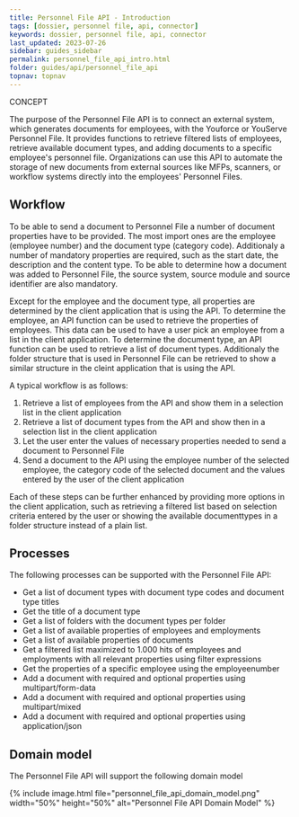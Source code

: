 ```yaml
---
title: Personnel File API - Introduction
tags: [dossier, personnel file, api, connector]
keywords: dossier, personnel file, api, connector
last_updated: 2023-07-26
sidebar: guides_sidebar
permalink: personnel_file_api_intro.html
folder: guides/api/personnel_file_api
topnav: topnav
---
```


<span class="label label-success">CONCEPT</span>

The purpose of the Personnel File API is to connect an external system, which generates documents for employees, with the Youforce or YouServe Personnel File. It provides functions to retrieve filtered lists of employees, retrieve available document types, and adding documents to a specific employee's personnel file. Organizations can use this API to automate the storage of new documents from external sources like MFPs, scanners, or workflow systems directly into the employees' Personnel Files.

## Workflow
To be able to send a document to Personnel File a number of document properties have to be provided. The most import ones are the employee (employee number) and the document type (category code). Additionaly a number of mandatory properties are required, such as the start date, the description and the content type. To be able to determine how a document was added to Personnel File, the source system, source module and source identifier are also mandatory.

Except for the employee and the document type, all properties are determined by the client application that is using the API. To determine the employee, an API function can be used to retrieve the properties of employees. This data can be used to have a user pick an employee from a list in the client application. To determine the document type, an API function can be used to retrieve a list of document types. Additionaly the folder structure that is used in Personnel File can be retrieved to show a similar structure in the cleint application that is using the API.

A typical workflow is as follows:

1. Retrieve a list of employees from the API and show them in a selection list in the client application
2. Retrieve a list of document types from the API and show then in a selection list in the client application
3. Let the user enter the values of necessary properties needed to send a document to Personnel File
4. Send a document to the API using the employee number of the selected employee, the category code of the selected document and the values entered by the user of the client application

Each of these steps can be further enhanced by providing more options in the client application, such as retrieving a filtered list based on selection criteria entered by the user or showing the available documenttypes in a folder structure instead of a plain list.


## Processes
The following processes can be supported with the Personnel File API:

- Get a list of document types with document type codes and document type titles
- Get the title of a document type
- Get a list of folders with the document types per folder
- Get a list of available properties of employees and employments
- Get a list of available properties of documents
- Get a filtered list maximized to 1.000 hits of employees and employments with all relevant properties using filter expressions
- Get the properties of a specific employee using the employeenumber
- Add a document with required and optional properties using multipart/form-data
- Add a document with required and optional properties using multipart/mixed
- Add a document with required and optional properties using application/json

## Domain model
The Personnel File API will support the following domain model

{% include image.html file="personnel_file_api_domain_model.png" width="50%" height="50%" alt="Personnel File API Domain Model" %}
